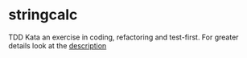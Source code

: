 # stringcalc
TDD Kata an exercise in coding, refactoring and test-first.
For greater details look at the [description](https://osherove.com/tdd-kata-1)
